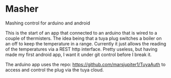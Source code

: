 # Masher
Mashing control for arduino and android

This is the start of an app that connected to an arduino that is wired to a couple of thermisters.
The idea being that a tuya plug switches a boiler on an off to keep the temperature in a range.
Currently it just allows the reading of the temperatures via a REST http interface.
Pretty useless, but having made my first android app, I want it under git control before I break it. 

The arduino app uses the repo:
https://github.com/marsjupiter1/TuyaAuth
to access and control the plug via the tuya cloud.

